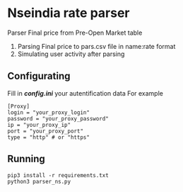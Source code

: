 # Nseindia rate parser 

Parser Final price from Pre-Open Market table
1. Parsing Final price to pars.csv file in name:rate format
1. Simulating user activity after parsing

## Configurating 

Fill in ***config.ini*** your autentification data
For example 
``` 
[Proxy]
login = "your_proxy_login"
password = "your_proxy_password"
ip = "your_proxy_ip"
port = "your_proxy_port"
type = "http" # or "https"
```

## Running 

```
pip3 install -r requirements.txt
python3 parser_ns.py
```

